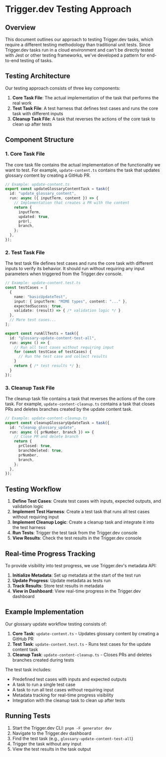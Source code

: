 # Trigger.dev Testing Approach

## Overview

This document outlines our approach to testing Trigger.dev tasks, which require a different testing methodology than traditional unit tests. Since Trigger.dev tasks run in a cloud environment and can't be directly tested with Jest or other testing frameworks, we've developed a pattern for end-to-end testing of tasks.

## Testing Architecture

Our testing approach consists of three key components:

1. **Core Task File**: The actual implementation of the task that performs the real work
2. **Test Task File**: A test harness that defines test cases and runs the core task with different inputs
3. **Cleanup Task File**: A task that reverses the actions of the core task to clean up after tests

## Component Structure

### 1. Core Task File

The core task file contains the actual implementation of the functionality we want to test. For example, `update-content.ts` contains the task that updates glossary content by creating a GitHub PR.

```typescript
// Example: update-content.ts
export const updateGlossaryContentTask = task({
  id: "update_glossary_content",
  run: async ({ inputTerm, content }) => {
    // Implementation that creates a PR with the content
    return {
      inputTerm,
      updated: true,
      prUrl,
      branch,
    };
  },
});
```

### 2. Test Task File

The test task file defines test cases and runs the core task with different inputs to verify its behavior. It should run without requiring any input parameters when triggered from the Trigger.dev console.

```typescript
// Example: update-content.test.ts
const testCases = [
  {
    name: "basicUpdateTest",
    input: { inputTerm: "MIME types", content: "..." },
    expectedSuccess: true,
    validate: (result) => { /* validation logic */ }
  },
  // More test cases...
];

export const runAllTests = task({
  id: "glossary-update-content-test-all",
  run: async () => {
    // Run all test cases without requiring input
    for (const testCase of testCases) {
      // Run the test case and collect results
    }
    return { /* test results */ };
  }
});
```

### 3. Cleanup Task File

The cleanup task file contains a task that reverses the actions of the core task. For example, `update-content-cleanup.ts` contains a task that closes PRs and deletes branches created by the update content task.

```typescript
// Example: update-content-cleanup.ts
export const cleanupGlossaryUpdateTask = task({
  id: "cleanup_glossary_update",
  run: async ({ prNumber, branch }) => {
    // Close PR and delete branch
    return {
      prClosed: true,
      branchDeleted: true,
      prNumber,
      branch,
    };
  },
});
```

## Testing Workflow

1. **Define Test Cases**: Create test cases with inputs, expected outputs, and validation logic
2. **Implement Test Harness**: Create a test task that runs all test cases without requiring input
3. **Implement Cleanup Logic**: Create a cleanup task and integrate it into the test harness
4. **Run Tests**: Trigger the test task from the Trigger.dev console
5. **View Results**: Check the test results in the Trigger.dev console

## Real-time Progress Tracking

To provide visibility into test progress, we use Trigger.dev's metadata API:

1. **Initialize Metadata**: Set up metadata at the start of the test run
2. **Update Progress**: Update metadata as tests run
3. **Track Results**: Store test results in metadata
4. **View in Dashboard**: View real-time progress in the Trigger.dev dashboard

## Example Implementation

Our glossary update workflow testing consists of:

1. **Core Task**: `update-content.ts` - Updates glossary content by creating a GitHub PR
2. **Test Task**: `update-content.test.ts` - Runs test cases for the update content task
3. **Cleanup Task**: `update-content-cleanup.ts` - Closes PRs and deletes branches created during tests

The test task includes:

- Predefined test cases with inputs and expected outputs
- A task to run a single test case
- A task to run all test cases without requiring input
- Metadata tracking for real-time progress visibility
- Integration with the cleanup task to clean up after tests

## Running Tests

1. Start the Trigger.dev CLI: `pnpm -F generator dev`
2. Navigate to the Trigger.dev dashboard
3. Find the test task (e.g., `glossary-update-content-test-all`)
4. Trigger the task without any input
5. View the test results in the task output

